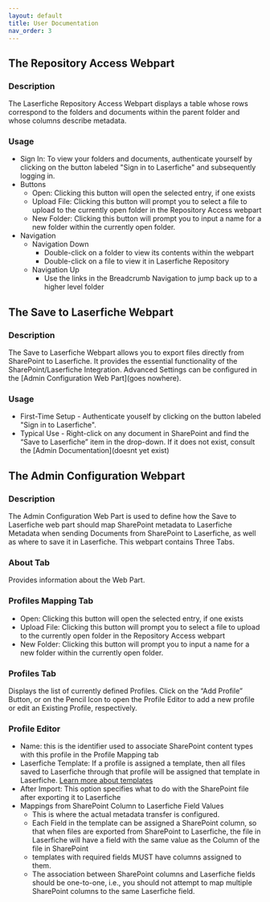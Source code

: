 ```yaml
---
layout: default
title: User Documentation
nav_order: 3
---
```


## The Repository Access Webpart

### Description
The Laserfiche Repository Access Webpart displays a table whose rows
correspond to the folders and documents within the parent folder and whose columns describe metadata.

### Usage
- Sign In: To view your folders and documents, authenticate yourself
by clicking on the button labeled "Sign in to Laserfiche" and
subsequently logging in.
- Buttons
    - Open: Clicking this button will open the selected entry, if one exists
    - Upload File: Clicking this button will prompt you to select a file to upload to the currently open folder in the Repository Access webpart
    - New Folder: Clicking this button will prompt you to input a name for a new folder within the currently open folder.
- Navigation
    - Navigation Down
        - Double-click on a folder to view its contents within the webpart
        - Double-click on a file to view it in Laserfiche Repository
    - Navigation Up
        - Use the links in the Breadcrumb Navigation to jump back up to a higher level folder

## The Save to Laserfiche Webpart

### Description
The Save to Laserfiche Webpart allows you to export files directly from SharePoint to Laserfiche. It provides the essential functionality of the SharePoint/Laserfiche Integration. Advanced Settings can be configured in the [Admin Configuration Web Part](goes nowhere).

### Usage
- First-Time Setup - Authenticate youself by clicking on the button labeled "Sign in to Laserfiche".
- Typical Use - Right-click on any document in SharePoint and find the “Save to Laserfiche” item in the drop-down. If it does not exist, consult the [Admin Documentation](doesnt yet exist)

## The Admin Configuration Webpart

### Description
The Admin Configuration Web Part is used to define how the Save to
Laserfiche web part should map SharePoint metadata to Laserfiche
Metadata when sending Documents from SharePoint to Laserfiche, as well
as where to save it in Laserfiche. This webpart contains Three Tabs.

### About Tab
Provides information about the Web Part.

### Profiles Mapping Tab
- Open: Clicking this button will open the selected entry, if one
exists
- Upload File: Clicking this button will prompt you to select a file to upload to the currently open folder in the Repository Access webpart
- New Folder: Clicking this button will prompt you to input a name for a new folder within the currently open folder.

### Profiles Tab
Displays the list of currently defined Profiles. Click on the “Add Profile” Button, or on the Pencil Icon to open the Profile Editor to add a new profile or edit an Existing Profile, respectively.

### Profile Editor
- Name: this is the identifier used to associate SharePoint content types with this profile in the Profile Mapping tab
- Laserfiche Template: If a profile is assigned a template, then all files saved to Laserfiche through that profile will be assigned that template in Laserfiche. [Learn more about templates](https://doc.laserfiche.com/laserfiche.documentation/en-us/Content/Fields_and_Templates.html)
- After Import: This option specifies what to do with the
SharePoint file after exporting it to Laserfiche
- Mappings from SharePoint Column to Laserfiche Field Values
    - This is where the actual metadata transfer is configured.
    - Each Field in the template can be assigned a SharePoint column, so that when files are exported from SharePoint to Laserfiche, the file in Laserfiche will have a field with the same value as the Column of the file in SharePoint
    - templates with required fields MUST have columns assigned to them.
    - The association between SharePoint columns and Laserfiche fields should be one-to-one, i.e., you should not attempt to map multiple SharePoint columns to the same Laserfiche field.
